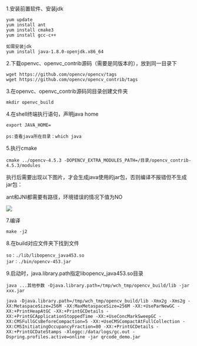 1.安装前置软件、安装jdk

```
yum update
yum install ant
yum install cmake3
yum install gcc-c++

如需安装jdk
yum install java-1.8.0-openjdk.x86_64
```

2.下载openvc、openvc_contrib源码（需要是同版本的），放到同一目录下

```
wget https://github.com/opencv/opencv/tags
wget https://github.com/opencv/opencv_contrib/tags
```

3.在openvc、openvc_contrib源码同目录创建文件夹

```
mkdir openvc_build
```

4.在shell终端执行语句，声明java home

```
export JAVA_HOME=

ps:查看java所在目录：which java
```

5.执行cmake

```
cmake ../opencv-4.5.3 -DOPENCV_EXTRA_MODULES_PATH=/目录/opencv_contrib-4.5.3/modules
```

执行后需要出现以下图片，才会生成java使用的jar包，否则编译不报错但不生成jar包：

ant和JNI都需要有路径，环境错误的情况下值为NO

![](/Users/jingling/Desktop/工作文件/图片识别二维码/cmake注意事项.png)

7.编译

```
make -j2
```

8.在build对应文件夹下找到文件

```
so：./lib/libopencv_java453.so
jar：./bin/opencv-453.jar
```

9.启动时，java.library.path指定libopencv_java453.so目录

```
java ...其他参数 -Djava.library.path=/tmp/wch_tmp/opencv_build/lib -jar xxx.jar
```

```
java -Djava.library.path=/tmp/wch_tmp/opencv_build/lib -Xmx2g -Xms2g -XX:MetaspaceSize=256M -XX:MaxMetaspaceSize=256M -XX:+UseParNewGC -XX:+PrintHeapAtGC -XX:+PrintGCDetails -XX:+PrintGCApplicationStoppedTime -XX:+UseConcMarkSweepGC -XX:CMSFullGCsBeforeCompaction=5 -XX:+UseCMSCompactAtFullCollection -XX:CMSInitiatingOccupancyFraction=80 -XX:+PrintGCDetails -XX:+PrintGCDateStamps -Xloggc:/data/logs/gc.out -Dspring.profiles.active=online -jar qrcode_demo.jar
```

